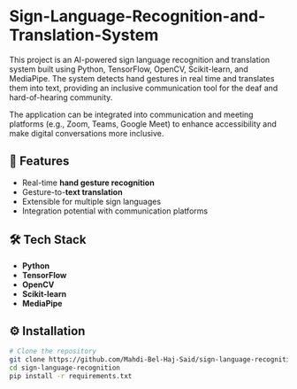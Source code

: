 # Sign-Language-Recognition-and-Translation-System
This project is an AI-powered sign language recognition and translation system built using Python, TensorFlow, OpenCV, Scikit-learn, and MediaPipe. The system detects hand gestures in real time and translates them into text, providing an inclusive communication tool for the deaf and hard-of-hearing community.

The application can be integrated into communication and meeting platforms (e.g., Zoom, Teams, Google Meet) to enhance accessibility and make digital conversations more inclusive.

## 🚀 Features
- Real-time **hand gesture recognition**   
- Gesture-to-**text translation** 
- Extensible for multiple sign languages   
- Integration potential with communication platforms   
## 🛠️ Tech Stack
- **Python**  
- **TensorFlow**  
- **OpenCV**  
- **Scikit-learn**  
- **MediaPipe**

## ⚙️ Installation
```bash
# Clone the repository
git clone https://github.com/Mahdi-Bel-Haj-Said/sign-language-recognition.git
cd sign-language-recognition 
pip install -r requirements.txt
```

